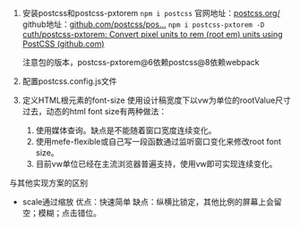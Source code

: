 1. 安装postcss和postcss-pxtorem
   `npm i postcss`
   官网地址：[postcss.org/](https://link.juejin.cn/?target=https%3A%2F%2Fgitee.com%2Flink%3Ftarget%3Dhttps%253A%252F%252Fpostcss.org%252F "https://gitee.com/link?target=https%3A%2F%2Fpostcss.org%2F") 
   github地址：[github.com/postcss/pos…](https://link.juejin.cn/?target=https%3A%2F%2Fgitee.com%2Flink%3Ftarget%3Dhttps%253A%252F%252Fgithub.com%252Fpostcss%252Fpostcss "https://gitee.com/link?target=https%3A%2F%2Fgithub.com%2Fpostcss%2Fpostcss")
   `npm i postcss-pxtorem -D`
   [cuth/postcss-pxtorem: Convert pixel units to rem (root em) units using PostCSS (github.com)](https://github.com/cuth/postcss-pxtorem)
   
   注意包的版本，postcss-pxtorem@6依赖postcss@8依赖webpack
2. 配置postcss.config.js文件
   
3. 定义HTML根元素的font-size
   使用设计稿宽度下以vw为单位的rootValue尺寸
   过去，动态的html font size有两种做法：
   1. 使用媒体查询。缺点是不能随着窗口宽度连续变化。
   2. 使用mefe-flexible或自己写一段函数通过监听窗口变化来修改root font size。
   3. 目前vw单位已经在主流浏览器普遍支持，使用vw即可实现连续变化。

与其他实现方案的区别
- scale通过缩放
  优点：快速简单
  缺点：纵横比锁定，其他比例的屏幕上会留空；模糊；点击错位。
